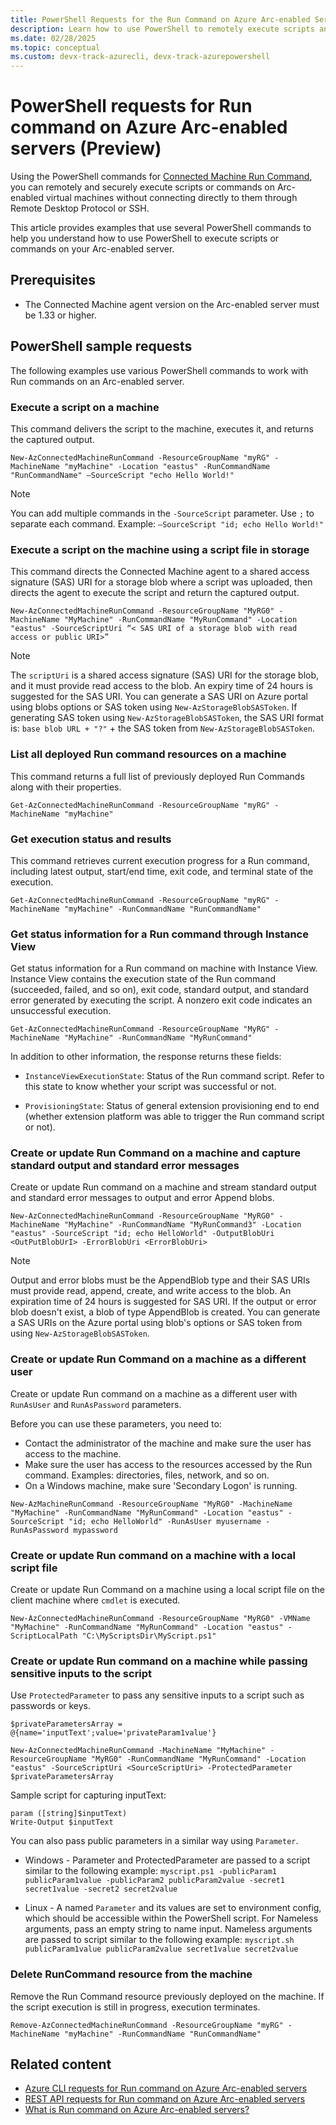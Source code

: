 ```yaml
---
title: PowerShell Requests for the Run Command on Azure Arc-enabled Servers (Preview)
description: Learn how to use PowerShell to remotely execute scripts and commands on Arc-enabled servers.
ms.date: 02/28/2025
ms.topic: conceptual
ms.custom: devx-track-azurecli, devx-track-azurepowershell
---
```

# PowerShell requests for Run command on Azure Arc-enabled servers (Preview)

Using the PowerShell commands for [Connected Machine Run Command](/powershell/module/az.connectedmachine), you can remotely and securely execute scripts or commands on Arc-enabled virtual machines without connecting directly to them through Remote Desktop Protocol or SSH. 

This article provides examples that use several PowerShell commands to help you understand how to use PowerShell to execute scripts or commands on your Arc-enabled server.

## Prerequisites

- The Connected Machine agent version on the Arc-enabled server must be 1.33 or higher.

## PowerShell sample requests

The following examples use various PowerShell commands to work with Run commands on an Arc-enabled server.

### Execute a script on a machine

This command delivers the script to the machine, executes it, and returns the captured output.

```powershell-interactive
New-AzConnectedMachineRunCommand -ResourceGroupName "myRG" -MachineName "myMachine" -Location "eastus" -RunCommandName "RunCommandName" –SourceScript "echo Hello World!"
```

> [!NOTE]
> You can add multiple commands in the `-SourceScript` parameter. Use `;` to separate each command. 
> Example: `–SourceScript "id; echo Hello World!"`

### Execute a script on the machine using a script file in storage

This command directs the Connected Machine agent to a shared access signature (SAS) URI for a storage blob where a script was uploaded, then directs the agent to execute the script and return the captured output.

```powershell-interactive
New-AzConnectedMachineRunCommand -ResourceGroupName "MyRG0" -MachineName "MyMachine" -RunCommandName "MyRunCommand" -Location "eastus" -SourceScriptUri “< SAS URI of a storage blob with read access or public URI>”
```

> [!NOTE]
> The `scriptUri` is a shared access signature (SAS) URI for the storage blob, and it must provide read access to the blob. An expiry time of 24 hours is suggested for the SAS URI. You can generate a SAS URI on Azure portal using blobs options or SAS token using `New-AzStorageBlobSASToken`. If generating SAS token using `New-AzStorageBlobSASToken`, the SAS URI format is: `base blob URL + "?"` + the SAS token from `New-AzStorageBlobSASToken`.
> 

### List all deployed Run command resources on a machine

This command returns a full list of previously deployed Run Commands along with their properties.

```powershell-interactive
Get-AzConnectedMachineRunCommand -ResourceGroupName "myRG" -MachineName "myMachine"
```

### Get execution status and results

This command retrieves current execution progress for a Run command, including latest output, start/end time, exit code, and terminal state of the execution.

```powershell-interactive
Get-AzConnectedMachineRunCommand -ResourceGroupName "myRG" - MachineName "myMachine" -RunCommandName "RunCommandName"
``` 

### Get status information for a Run command through Instance View

Get status information for a Run command on machine with Instance View. Instance View contains the execution state of the Run command (succeeded, failed, and so on), exit code, standard output, and standard error generated by executing the script. A nonzero exit code indicates an unsuccessful execution.

```powershell-interactive
Get-AzConnectedMachineRunCommand -ResourceGroupName "MyRG" -MachineName "MyMachine" -RunCommandName "MyRunCommand"
```

In addition to other information, the response returns these fields:
- `InstanceViewExecutionState`: Status of the Run command script. Refer to this state to know whether your script was successful or not. 

- `ProvisioningState`: Status of general extension provisioning end to end (whether extension platform was able to trigger the Run command script or not).

### Create or update Run Command on a machine and capture standard output and standard error messages

Create or update Run command on a machine and stream standard output and standard error messages to output and error Append blobs.

```powershell-interactive
New-AzConnectedMachineRunCommand -ResourceGroupName "MyRG0" - MachineName "MyMachine" -RunCommandName "MyRunCommand3" -Location "eastus" -SourceScript "id; echo HelloWorld" -OutputBlobUri <OutPutBlobUrI> -ErrorBlobUri <ErrorBlobUri>
```

> [!NOTE]
> Output and error blobs must be the AppendBlob type and their SAS URIs must provide read, append, create, and write access to the blob. An expiration time of 24 hours is suggested for SAS URI. If the output or error blob doesn't exist, a blob of type AppendBlob is created. You can generate a SAS URIs on the Azure portal using blob's options or SAS token from using `New-AzStorageBlobSASToken`.
> 

### Create or update Run Command on a machine as a different user

Create or update Run command on a machine as a different user with `RunAsUser` and `RunAsPassword` parameters. 

Before you can use these parameters, you need to:
- Contact the administrator of the machine and make sure the user has access to the machine.
- Make sure the user has access to the resources accessed by the Run command. Examples: directories, files, network, and so on.
- On a Windows machine, make sure 'Secondary Logon' is running.

```powershell-interactive
New-AzMachineRunCommand -ResourceGroupName "MyRG0" -MachineName "MyMachine" -RunCommandName "MyRunCommand" -Location "eastus" -SourceScript "id; echo HelloWorld" -RunAsUser myusername -RunAsPassword mypassword
```

### Create or update Run command on a machine with a local script file
Create or update Run Command on a machine using a local script file on the client machine where `cmdlet` is executed.

```powershell-interactive
New-AzConnectedMachineRunCommand -ResourceGroupName "MyRG0" -VMName "MyMachine" -RunCommandName "MyRunCommand" -Location "eastus" -ScriptLocalPath "C:\MyScriptsDir\MyScript.ps1"
```

### Create or update Run command on a machine while passing sensitive inputs to the script

Use `ProtectedParameter` to pass any sensitive inputs to a script such as passwords or keys.

```azurepowershell-interactive
$privateParametersArray = @{name='inputText';value='privateParam1value'}

New-AzConnectedMachineRunCommand -MachineName "MyMachine" -ResourceGroupName "MyRG0" -RunCommandName "MyRunCommand" -Location "eastus" -SourceScriptUri <SourceScriptUri> -ProtectedParameter $privateParametersArray 
```

Sample script for capturing inputText:

```azurepowershell-interactive
param ([string]$inputText)
Write-Output $inputText
```

You can also pass public parameters in a similar way using `Parameter`.

- Windows - Parameter and ProtectedParameter are passed to a script similar to the following example: `myscript.ps1 -publicParam1 publicParam1value -publicParam2 publicParam2value -secret1 secret1value -secret2 secret2value`

- Linux - A named `Parameter` and its values are set to environment config, which should be accessible within the PowerShell script. For Nameless arguments, pass an empty string to name input. Nameless arguments are passed to script similar to the following example: `myscript.sh publicParam1value publicParam2value secret1value secret2value`

### Delete RunCommand resource from the machine

Remove the Run Command resource previously deployed on the machine. If the script execution is still in progress, execution terminates.

```powershell-interactive
Remove-AzConnectedMachineRunCommand -ResourceGroupName "myRG" -MachineName "myMachine" -RunCommandName "RunCommandName"
```

## Related content
- [Azure CLI requests for Run command on Azure Arc-enabled servers](run-command.md)
- [REST API requests for Run command on Azure Arc-enabled servers](run-command-rest.md)
- [What is Run command on Azure Arc-enabled servers?](run-command.md)
